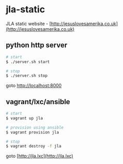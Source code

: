 # jla-static

JLA static website -
[http://jesuslovesamerika.co.uk](http://jesuslovesamerika.co.uk)

## python http server

```sh
# start
$ ./server.sh start

# stop
$ ./server.sh stop
```

goto [http://localhost:8000](http://localhost:8000)

## vagrant/lxc/ansible

```sh
# start
$ vagrant up jla

# provision using ansible
$ vagrant provision jla

# stop
$ vagrant destroy -f jla
```

goto [http://jla.lxc](http://jla.lxc)
